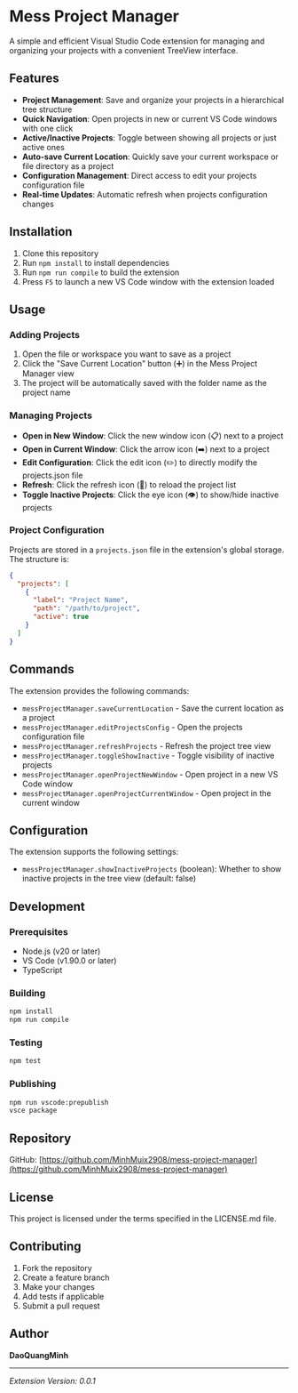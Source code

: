 # Mess Project Manager

A simple and efficient Visual Studio Code extension for managing and organizing your projects with a convenient TreeView interface.

## Features

- **Project Management**: Save and organize your projects in a hierarchical tree structure
- **Quick Navigation**: Open projects in new or current VS Code windows with one click
- **Active/Inactive Projects**: Toggle between showing all projects or just active ones
- **Auto-save Current Location**: Quickly save your current workspace or file directory as a project
- **Configuration Management**: Direct access to edit your projects configuration file
- **Real-time Updates**: Automatic refresh when projects configuration changes

## Installation

1. Clone this repository
2. Run `npm install` to install dependencies
3. Run `npm run compile` to build the extension
4. Press `F5` to launch a new VS Code window with the extension loaded

## Usage

### Adding Projects

1. Open the file or workspace you want to save as a project
2. Click the "Save Current Location" button (➕) in the Mess Project Manager view
3. The project will be automatically saved with the folder name as the project name

### Managing Projects

- **Open in New Window**: Click the new window icon (📋) next to a project
- **Open in Current Window**: Click the arrow icon (➡️) next to a project
- **Edit Configuration**: Click the edit icon (✏️) to directly modify the projects.json file
- **Refresh**: Click the refresh icon (🔄) to reload the project list
- **Toggle Inactive Projects**: Click the eye icon (👁️) to show/hide inactive projects

### Project Configuration

Projects are stored in a `projects.json` file in the extension's global storage. The structure is:

```json
{
  "projects": [
    {
      "label": "Project Name",
      "path": "/path/to/project",
      "active": true
    }
  ]
}
```

## Commands

The extension provides the following commands:

- `messProjectManager.saveCurrentLocation` - Save the current location as a project
- `messProjectManager.editProjectsConfig` - Open the projects configuration file
- `messProjectManager.refreshProjects` - Refresh the project tree view
- `messProjectManager.toggleShowInactive` - Toggle visibility of inactive projects
- `messProjectManager.openProjectNewWindow` - Open project in a new VS Code window
- `messProjectManager.openProjectCurrentWindow` - Open project in the current window

## Configuration

The extension supports the following settings:

- `messProjectManager.showInactiveProjects` (boolean): Whether to show inactive projects in the tree view (default: false)

## Development

### Prerequisites

- Node.js (v20 or later)
- VS Code (v1.90.0 or later)
- TypeScript

### Building

```bash
npm install
npm run compile
```

### Testing

```bash
npm test
```

### Publishing

```bash
npm run vscode:prepublish
vsce package
```

## Repository

GitHub: [https://github.com/MinhMuix2908/mess-project-manager](https://github.com/MinhMuix2908/mess-project-manager)

## License

This project is licensed under the terms specified in the LICENSE.md file.

## Contributing

1. Fork the repository
2. Create a feature branch
3. Make your changes
4. Add tests if applicable
5. Submit a pull request

## Author

**DaoQuangMinh**

---

*Extension Version: 0.0.1*
